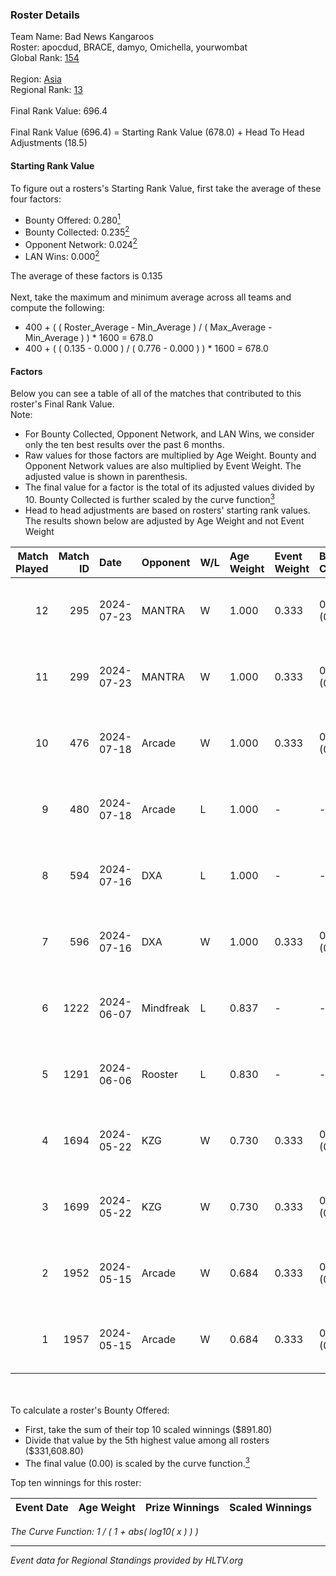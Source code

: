 ### Roster Details<br />
Team Name: Bad News Kangaroos<br />
Roster: apocdud, BRACE, damyo, Omichella, yourwombat<br />
Global Rank: [154](../standings_global.md)<br />
<br />
Region: [Asia]( ../standings_asia.md)<br />
Regional Rank: [13]( ../standings_asia.md)<br />
<br />
Final Rank Value:  696.4<br />
<br />
Final Rank Value (696.4) = Starting Rank Value (678.0) + Head To Head Adjustments (18.5)<br />

#### Starting Rank Value<br />
To figure out a rosters's Starting Rank Value, first take the average of these four factors:<br />
- Bounty Offered: 0.280[<sup>1</sup>](#table2)
- Bounty Collected: 0.235[<sup>2</sup>](#table1)
- Opponent Network: 0.024[<sup>2</sup>](#table1)
- LAN Wins: 0.000[<sup>2</sup>](#table1)

The average of these factors is 0.135<br />
<br />
Next, take the maximum and minimum average across all teams and compute the following:<br />
- 400 + ( ( Roster_Average - Min_Average ) / ( Max_Average - Min_Average ) ) * 1600 = 678.0
- 400 + ( ( 0.135 - 0.000 ) / ( 0.776 - 0.000 ) ) * 1600 = 678.0


#### Factors<br />
Below you can see a table of all of the matches that contributed to this roster's Final Rank Value.<br />
Note:<br />

- For Bounty Collected, Opponent Network, and LAN Wins, we consider only the ten best results over the past 6 months.
- Raw values for those factors are multiplied by Age Weight. Bounty and Opponent Network values are also multiplied by Event Weight. The adjusted value is shown in parenthesis.
- The final value for a factor is the total of its adjusted values divided by 10. Bounty Collected is further scaled by the curve function[<sup>3</sup>](#curveFunction)
- Head to head adjustments are based on rosters' starting rank values. The results shown below are adjusted by Age Weight and not Event Weight
<span id="table1"></span><br />


| Match Played | Match ID | Date       | Opponent  | W/L | Age Weight | Event Weight | Bounty Collected | Opponent Network | LAN Wins  | H2H Adj. | Roster                                       |
| -: | -: | :- | :- | :- | :- | :- | :- | :- | :- | -: | :- |
|           12 |      295 | 2024-07-23 | MANTRA    | W   | 1.000      | 0.333        | 0.000 (0.000)    | 0.000 (0.000)    | 0 (0.000) |     4.72 | apocdud, BRACE, damyo, Omichella, yourwombat |
|           11 |      299 | 2024-07-23 | MANTRA    | W   | 1.000      | 0.333        | 0.000 (0.000)    | 0.000 (0.000)    | 0 (0.000) |     4.94 | apocdud, BRACE, damyo, Omichella, yourwombat |
|           10 |      476 | 2024-07-18 | Arcade    | W   | 1.000      | 0.333        | 0.003 (0.001)    | 0.139 (0.046)    | 0 (0.000) |    13.63 | apocdud, BRACE, damyo, Omichella, yourwombat |
|            9 |      480 | 2024-07-18 | Arcade    | L   | 1.000      | -            | -                | -                | -         |   -18.07 | apocdud, BRACE, damyo, Omichella, yourwombat |
|            8 |      594 | 2024-07-16 | DXA       | L   | 1.000      | -            | -                | -                | -         |   -18.18 | apocdud, BRACE, damyo, Omichella, yourwombat |
|            7 |      596 | 2024-07-16 | DXA       | W   | 1.000      | 0.333        | 0.002 (0.001)    | 0.228 (0.076)    | 0 (0.000) |    13.11 | apocdud, BRACE, damyo, Omichella, yourwombat |
|            6 |     1222 | 2024-06-07 | Mindfreak | L   | 0.837      | -            | -                | -                | -         |   -11.98 | ADDICT, BRACE, damyo, hazr, yourwombat       |
|            5 |     1291 | 2024-06-06 | Rooster   | L   | 0.830      | -            | -                | -                | -         |    -8.71 | ADDICT, BRACE, damyo, hazr, yourwombat       |
|            4 |     1694 | 2024-05-22 | KZG       | W   | 0.730      | 0.333        | 0.006 (0.001)    | 0.113 (0.028)    | 0 (0.000) |    10.05 | ADDICT, BRACE, damyo, hazr, yourwombat       |
|            3 |     1699 | 2024-05-22 | KZG       | W   | 0.730      | 0.333        | 0.006 (0.001)    | 0.113 (0.028)    | 0 (0.000) |    10.71 | ADDICT, BRACE, damyo, hazr, yourwombat       |
|            2 |     1952 | 2024-05-15 | Arcade    | W   | 0.684      | 0.333        | 0.003 (0.001)    | 0.139 (0.032)    | 0 (0.000) |     8.86 | ADDICT, BRACE, damyo, hazr, yourwombat       |
|            1 |     1957 | 2024-05-15 | Arcade    | W   | 0.684      | 0.333        | 0.003 (0.001)    | 0.139 (0.032)    | 0 (0.000) |     9.39 | ADDICT, BRACE, damyo, hazr, yourwombat       |

<br />
<span id="table2"></span><br />
To calculate a roster's Bounty Offered:<br />

- First, take the sum of their top 10 scaled winnings ($891.80)
- Divide that value by the 5th highest value among all rosters ($331,608.80)
- The final value (0.00) is scaled by the curve function.[<sup>3</sup>](#curveFunction)

Top ten winnings for this roster:<br />

| Event Date | Age Weight | Prize Winnings | Scaled Winnings |
| :- | -: | :- | :- |


<span id="curveFunction"></span>_The Curve Function: 1 / ( 1 + abs( log10( x ) ) )_<br />

---
_Event data for Regional Standings provided by HLTV.org_<br />

